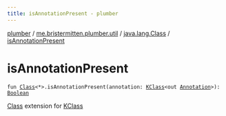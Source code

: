 ```yaml
---
title: isAnnotationPresent - plumber
---
```


[plumber](../../index.html) / [me.bristermitten.plumber.util](../index.html) / [java.lang.Class](index.html) / [isAnnotationPresent](./is-annotation-present.html)

# isAnnotationPresent

`fun `[`Class`](https://docs.oracle.com/javase/6/docs/api/java/lang/Class.html)`<*>.isAnnotationPresent(annotation: `[`KClass`](https://kotlinlang.org/api/latest/jvm/stdlib/kotlin.reflect/-k-class/index.html)`<out `[`Annotation`](https://kotlinlang.org/api/latest/jvm/stdlib/kotlin/-annotation/index.html)`>): `[`Boolean`](https://kotlinlang.org/api/latest/jvm/stdlib/kotlin/-boolean/index.html)

[Class](https://docs.oracle.com/javase/6/docs/api/java/lang/Class.html) extension for [KClass](https://kotlinlang.org/api/latest/jvm/stdlib/kotlin.reflect/-k-class/index.html)

